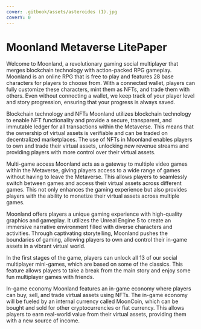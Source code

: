 ```yaml
---
cover: .gitbook/assets/asteroides (1).jpg
coverY: 0
---
```


# Moonland Metaverse LitePaper

Welcome to Moonland, a revolutionary gaming social multiplayer that merges blockchain technology with action-packed RPG gameplay. Moonland is an online RPG that is free to play and features 28 base characters for players to choose from. With a connected wallet, players can fully customize these characters, mint them as NFTs, and trade them with others. Even without connecting a wallet, we keep track of your player level and story progression, ensuring that your progress is always saved.

Blockchain technology and NFTs Moonland utilizes blockchain technology to enable NFT functionality and provide a secure, transparent, and immutable ledger for all transactions within the Metaverse. This means that the ownership of virtual assets is verifiable and can be traded on decentralized marketplaces. The use of NFTs in Moonland enables players to own and trade their virtual assets, unlocking new revenue streams and providing players with more control over their virtual assets.

Multi-game access Moonland acts as a gateway to multiple video games within the Metaverse, giving players access to a wide range of games without having to leave the Metaverse. This allows players to seamlessly switch between games and access their virtual assets across different games. This not only enhances the gaming experience but also provides players with the ability to monetize their virtual assets across multiple games.

Moonland offers players a unique gaming experience with high-quality graphics and gameplay. It utilizes the Unreal Engine 5 to create an immersive narrative environment filled with diverse characters and activities. Through captivating storytelling, Moonland pushes the boundaries of gaming, allowing players to own and control their in-game assets in a vibrant virtual world.

In the first stages of the game, players can unlock all 13 of our social multiplayer mini-games, which are based on some of the classics. This feature allows players to take a break from the main story and enjoy some fun multiplayer games with friends.

In-game economy Moonland features an in-game economy where players can buy, sell, and trade virtual assets using NFTs. The in-game economy will be fueled by an internal currency called MoonCoin, which can be bought and sold for other cryptocurrencies or fiat currency. This allows players to earn real-world value from their virtual assets, providing them with a new source of income.
